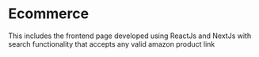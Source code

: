# Ecommerce

This includes the frontend page developed using ReactJs and NextJs with search functionality that accepts any valid amazon product link
